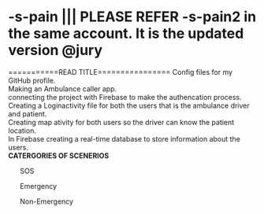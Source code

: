 # -s-pain ||| PLEASE REFER -s-pain2 in the same account. It is the updated version @jury

===========READ TITLE================
Config files for my GitHub profile.<br>
Making an Ambulance caller app.<br>
connecting the project with Firebase to make the authencation process.<br>
Creating a Loginactivity file for both the users that is the ambulance driver and patient.<br>
Creating map ativity for both users so the driver can know the patient location.<br>
In Firebase creating a real-time database to store information about the users.<br>
<b> CATERGORIES OF SCENERIOS </b>
<ul>SOS</ul>
<ul>Emergency</ul>
<ul>Non-Emergency</ul>
